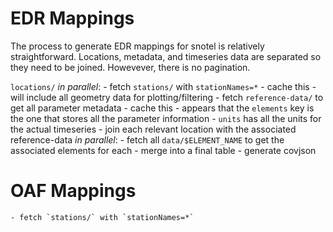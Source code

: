 # EDR Mappings

The process to generate EDR mappings for snotel is relatively straightforward. Locations, metadata, and timeseries data are separated so they need to be joined. Howevever, there is no pagination.

`locations/`
_in parallel_: - fetch `stations/` with `stationNames=*` - cache this - will include all geometry data for plotting/filtering - fetch `reference-data/` to get all parameter metadata - cache this - appears that the `elements` key is the one that stores all the parameter information - `units` has all the units for the actual timeseries - join each relevant location with the associated reference-data
_in parallel_: - fetch all `data/$ELEMENT_NAME` to get the associated elements for each - merge into a final table - generate covjson

# OAF Mappings

    - fetch `stations/` with `stationNames=*`
